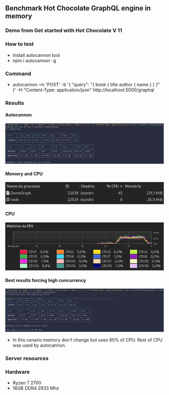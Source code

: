 ## Benchmark Hot Chocolate GraphQL engine in memory

### Demo from Get started with Hot Chocolate V 11

### How to test
- Install autocannon tool
- npm i autocannon -g

### Command
- autocannon -m 'POST' -b '{ "query": "{ book { title author { name } } }" }' -H "Content-Type: application/json" http://localhost:5000/graphql

### Results

#### Autocannon
![alt text](https://github.com/LeandroRezendeCoutinho/DemoGraph/blob/master/img/GraphQlBench.png)

#### Memory and CPU
![alt text](https://github.com/LeandroRezendeCoutinho/DemoGraph/blob/master/img/CPUMEMBench.png)

#### CPU
![alt text](https://github.com/LeandroRezendeCoutinho/DemoGraph/blob/master/img/CPUBench.png)

#### Best results forcing high concurrency
![alt text](https://github.com/LeandroRezendeCoutinho/DemoGraph/blob/master/img/BestResult.png)

- In this cenario memory don't change but uses 85% of CPU. Rest of CPU was used by autocannon.

### Server resources

### Hardware
- Ryzen 7 2700
- 16GB DDR4 2933 Mhz